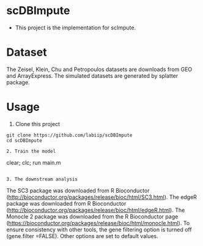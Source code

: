 # scDBImpute
* This project is the implementation for scImpute.
  
# Dataset
The Zeisel, Klein, Chu and Petropoulos datasets are downloads from GEO and ArrayExpress.
The simulated datasets are generated by splatter package.

# Usage

1. Clone this project
```
git clone https://github.com/labiip/scDBImpute
cd scDBImpute
```

```
2. Train the model
```
clear;
clc;
run main.m
```

3. The downstream analysis
```
The SC3 package was downloaded from R Bioconductor (http://bioconductor.org/packages/release/bioc/html/SC3.html).
The edgeR package was downloaded from R Bioconductor (http://bioconductor.org/packages/release/bioc/html/edgeR.html).
The Monocle 2 package was downloaded from the R Bioconductor page (https://bioconductor.org/packages/release/bioc/html/monocle.html). 
To ensure consistency with other tools, the gene filtering option is turned off (gene.filter =FALSE). Other options are set to default values.
```


